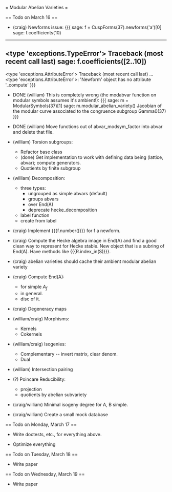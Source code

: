 = Modular Abelian Varieties =


== Todo on March 16 ==

 * (craig) Newforms issue:
{{{
sage: f = CuspForms(37).newforms('a')[0]
sage: f.coefficients(10)
---------------------------------------------------------------------------
<type 'exceptions.TypeError'>             Traceback (most recent call last)
sage: f.coefficients([2..10])
---------------------------------------------------------------------------
<type 'exceptions.AttributeError'>        Traceback (most recent call last)
...
<type 'exceptions.AttributeError'>: 'Newform' object has no attribute '_compute'
}}}

 * DONE (william) This is completely wrong (the modabvar function on modular symbols assumes it's ambient!):
{{{
sage: m = ModularSymbols(37)[1]
sage: m.modular_abelian_variety()
Jacobian of the modular curve associated to the congruence subgroup Gamma0(37)
}}}

 * DONE (william) Move functions out of abvar_modsym_factor into abvar and delete that file. 

 * (william) Torsion subgroups:
    * Refactor base class
    * (done) Get implementation to work with defining data being (lattice, abvar); compute generators. 
    * Quotients by finite subgroup

 * (william) Decomposition:
    * three types:
        * ungrouped as simple abvars   (default)
        * groups abvars
        * over End(A)
        * deprecate hecke_decomposition
   * label function
   * create from label

 * (craig) Implement {{{f.number()}}} for f a newform. 

 * (craig) Compute the Hecke algebra image in End(A) and find a good clean way to represent for Hecke stable.  New object that is a subring of End(A).   Have methods like {{{R.index_in(S)}}}.

 * (craig) abelian varieties should cache their ambient modular abelian variety

 * (craig) Compute End(A):
     * for simple $A_f$
     * in general.
     * disc of it.

 * (craig) Degeneracy maps

 * (william/craig) Morphisms:
    * Kernels
    * Cokernels

 * (william/craig) Isogenies:
    * Complementary -- invert matrix, clear denom. 
    * Dual
   
 * (william) Intersection pairing

 * (?) Poincare Reducibility:
    * projection
    * quotients by abelian subvariety

 * (craig/william) Minimal isogeny degree for A, B simple.

 * (craig/william) Create a small mock database
 


== Todo on Monday, March 17 ==

 * Write doctests, etc., for everything above.

 * Optimize everything

== Todo on Tuesday, March 18 ==

 * Write paper

== Todo on Wednesday, March 19 ==

 * Write paper
